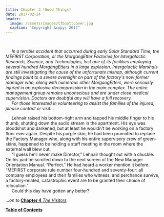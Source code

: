 ```yaml
---
title: Chapter 3 *Good Things*
date: 2017-02-24
header:
  image: /assets/images/tfbaottcover.jpg
  caption: "Copyright &copy; 2017"
---
```

<br>

&nbsp;&nbsp;&nbsp;&nbsp;&nbsp;*In a terrible accident that occurred during early Solar Standard Time, the MEFIRST Corporation, or the MorgangEtter Factories for Intergalactic Research, Science, and Technologies, lost one of its facilities employing several hundred MorgangEtters in a large explosion. Intergalactic Marshals are still investigating the cause of the unfortunate mishap, although current findings point to a severe oversight on part of the factory's now former manager who, along with numerous other MorgangEtters, were seriously injured in an explosive decompression in the main complex. The entire management group remains unconscious and are under close medical supervision. Doctors are doubtful any will have a full recovery.*<br>
&nbsp;&nbsp;&nbsp;&nbsp;&nbsp;*For those interested in volunteering to assist the families of the injured, please contact or visit...*<br>


&nbsp;&nbsp;&nbsp;&nbsp;&nbsp;Lehnair raised his bottom-right arm and tapped his middle finger to his thumb, shutting down the audio stream in the apartment. His eye was bloodshot and darkened, but at least he wouldn't be working on a factory floor ever again. Despite his purple skin, he had been promoted to replace the Factory Manager who, along with his entire supervisory crew of green-skins, happened to be holding a staff meeting in the room where the external wall blew out.<br>
&nbsp;&nbsp;&nbsp;&nbsp;&nbsp;“I guess he'll never make Director,” Lehnair thought out with a chuckle. On his pad he scrolled down to the next screen of the New Manager Orientation Manual. “Perfect.” He had heard a worker mention it before. “MEFIRST corporate rule number four-hundred and seventy-four: all company employees and their families who witness, and perchance survive, a factory-related, catastrophic event are to be granted their choice of relocation.”<br>
&nbsp;&nbsp;&nbsp;&nbsp;&nbsp;Could this day have gotten any better?<br>

...*on to* [**Chapter 4** *The Visitors*](http://www.jetadams.com/tfbaott/chapter4/)

[**Table of Contents**](http://www.jetadams.com/tfbaott/contents/)